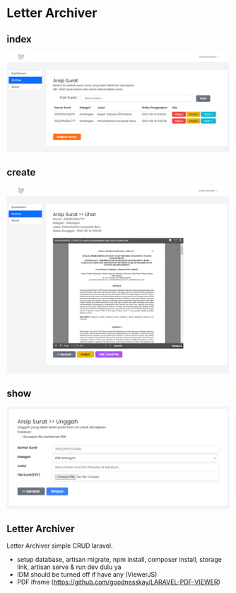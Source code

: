 # Letter Archiver

## index
<img src="/sss/1.png" title="Screenshot 1"/>

## create
<img src="/sss/3.png" title="Screenshot 2"/>

## show
<img src="/sss/2.png" title="Screenshot 3"/>


## Letter Archiver

Letter Archiver simple CRUD laravel.

- setup database, artisan migrate, npm install, composer install, storage link, artisan serve & run dev dulu ya
- IDM should be turned off if have any (ViewerJS)
- PDF iframe (https://github.com/goodnesskay/LARAVEL-PDF-VIEWER)
